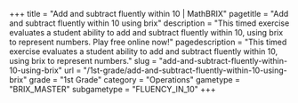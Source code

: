 +++
title = "Add and subtract fluently within 10 | MathBRIX"
pagetitle = "Add and subtract fluently within 10 using brix"
description = "This timed exercise evaluates a student ability to add and subtract fluently within 10, using brix to represent numbers. Play free online now!"
pagedescription = "This timed exercise evaluates a student ability to add and subtract fluently within 10, using brix to represent numbers."
slug = "add-and-subtract-fluently-within-10-using-brix"
url = "/1st-grade/add-and-subtract-fluently-within-10-using-brix"
grade = "1st Grade"
category = "Operations"
gametype = "BRIX_MASTER"
subgametype = "FLUENCY_IN_10"
+++